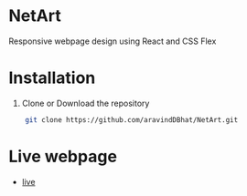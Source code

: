 # NetArt
Responsive webpage design using React and CSS Flex

# Installation

1.  Clone or Download the repository

```bash
    git clone https://github.com/aravindDBhat/NetArt.git
```
# Live webpage

- [live](https://writeease.vercel.app/)

